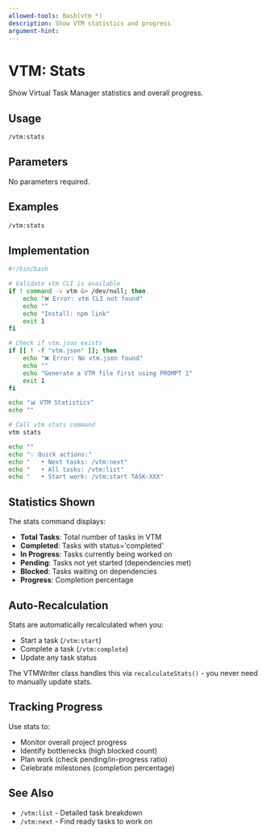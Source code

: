 ```yaml
---
allowed-tools: Bash(vtm *)
description: Show VTM statistics and progress
argument-hint:
---
```


# VTM: Stats

Show Virtual Task Manager statistics and overall progress.

## Usage

```bash
/vtm:stats
```

## Parameters

No parameters required.

## Examples

```bash
/vtm:stats
```

## Implementation

```bash
#!/bin/bash

# Validate vtm CLI is available
if ! command -v vtm &> /dev/null; then
    echo "❌ Error: vtm CLI not found"
    echo ""
    echo "Install: npm link"
    exit 1
fi

# Check if vtm.json exists
if [[ ! -f "vtm.json" ]]; then
    echo "❌ Error: No vtm.json found"
    echo ""
    echo "Generate a VTM file first using PROMPT 1"
    exit 1
fi

echo "📊 VTM Statistics"
echo ""

# Call vtm stats command
vtm stats

echo ""
echo "💡 Quick actions:"
echo "   • Next tasks: /vtm:next"
echo "   • All tasks: /vtm:list"
echo "   • Start work: /vtm:start TASK-XXX"
```

## Statistics Shown

The stats command displays:

- **Total Tasks**: Total number of tasks in VTM
- **Completed**: Tasks with status='completed'
- **In Progress**: Tasks currently being worked on
- **Pending**: Tasks not yet started (dependencies met)
- **Blocked**: Tasks waiting on dependencies
- **Progress**: Completion percentage

## Auto-Recalculation

Stats are automatically recalculated when you:

- Start a task (`/vtm:start`)
- Complete a task (`/vtm:complete`)
- Update any task status

The VTMWriter class handles this via `recalculateStats()` - you never need to manually update stats.

## Tracking Progress

Use stats to:

- Monitor overall project progress
- Identify bottlenecks (high blocked count)
- Plan work (check pending/in-progress ratio)
- Celebrate milestones (completion percentage)

## See Also

- `/vtm:list` - Detailed task breakdown
- `/vtm:next` - Find ready tasks to work on
